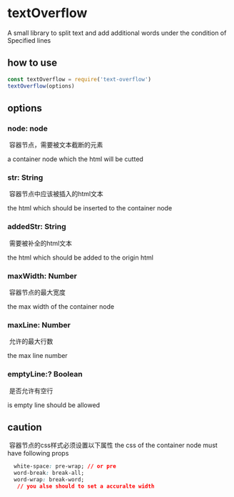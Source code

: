 # textOverflow
A small library to split text and add additional words under the condition of Specified lines
## how to use
``` javascript
const textOverflow = require('text-overflow')
textOverflow(options)
```
## options
### node: node
  容器节点，需要被文本截断的元素
  
  a container node which the html will be cutted
### str: String
  容器节点中应该被插入的html文本
  
  the html which should be inserted to the container node
### addedStr: String
  需要被补全的html文本
  
  the html which should be added to the origin html
### maxWidth: Number
  容器节点的最大宽度
  
  the max width of the container node
### maxLine: Number
  允许的最大行数
  
  the max line number
### emptyLine:? Boolean
  是否允许有空行
  
  is empty line should be allowed
## caution
  容器节点的css样式必须设置以下属性
  the css of the container node must have following props
  ``` css
    white-space: pre-wrap; // or pre
    word-break: break-all;
    word-wrap: break-word;
    // you alse should to set a accuralte width
  ```
